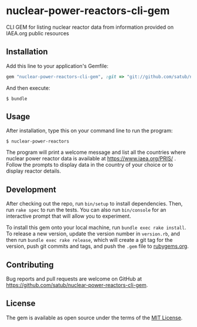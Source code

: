 # nuclear-power-reactors-cli-gem
CLI GEM for listing nuclear reactor data from information provided on IAEA.org public resources

## Installation

Add this line to your application's Gemfile:

```ruby
gem "nuclear-power-reactors-cli-gem", :git => "git://github.com/satub/nuclear-power-reactors-cli-gem"
```

And then execute:

    $ bundle

## Usage

After installation, type this on your command line to run the program:

    $ nuclear-power-reactors

The program will print a welcome message and list all the countries where nuclear power reactor data is available at https://www.iaea.org/PRIS/ . Follow the prompts to display data in the country of your choice or to display reactor details.


## Development

After checking out the repo, run `bin/setup` to install dependencies. Then, run `rake spec` to run the tests. You can also run `bin/console` for an interactive prompt that will allow you to experiment.

To install this gem onto your local machine, run `bundle exec rake install`. To release a new version, update the version number in `version.rb`, and then run `bundle exec rake release`, which will create a git tag for the version, push git commits and tags, and push the `.gem` file to [rubygems.org](https://rubygems.org).

## Contributing

Bug reports and pull requests are welcome on GitHub at https://github.com/satub/nuclear-power-reactors-cli-gem.


## License

The gem is available as open source under the terms of the [MIT License](http://opensource.org/licenses/MIT).
